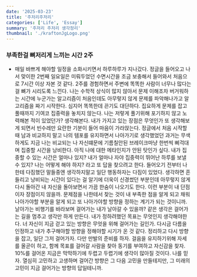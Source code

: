 ```yaml
---
date: '2025-03-23'
title: '주저리주저리'
categories: ['Life', 'Essay']
summary: '주저리 주저리 생각정리'
thumbnail: './kraftonJgLogo.png'
---
```


### 부족한걸 뼈저리게 느끼는 시간 2주

- 매일 바쁘게 해야할 일정을 소화시키면서 하루하루가 지나갔다. 정글을 들어오고 나서 맞이한 2번째 일요일은 미뤄두었던 수면시간을 조금 보충해서 들어와서 처음으로 7시간 이상 자본 것 같다. 2주를 경험하면서 주변에 똑똑한 사람이 너무나 많다는걸 뼈가 시리도록 느낀다. 나는 수학적 상식이 많지 않아서 문제 이해조차 버거워하는 시간에 누군가는 알고리즘이 처음인데도 아무렇지 않게 문제를 파악해나가고 알고리즘을 짜기 시작한다. 심지어 똑똑한데 끈기도 대단하다. 집요하게 문제를 잡고 풀때까지 기여코 집중력을 놓치지 않는다. 나는 저렇게 풀기위해 포기하지 않고 노력해본 적이 있었던가? 생각해본다. 내가 가지고 있는 장점은 무엇인가 또 생각해보게 되면서 빈수레만 요란한 기분이 들어 마음이 가라앉는다. 정글에서 처음 시작할때 남과 비교하지 말고 나의 템포를 유지하면서 나아가기로 생각했었던 과거는 무색하게도 지금 나는 비교되는 나 자신떄문에 기름칠안된 브레이크마냥 한번씩 삐걱대며 집중할 시간을 낭비한다. 아직 나에 대한 메타인지가 안된 탓인가 싶다. 내가 집중할 수 있는 시간은 얼마나 있지? 내가 얼마나 자야 집중력이 뛰어난 하루를 보낼 수 있지? 나는 어떻게 해야 하지? 라고 또 답을 찾으려고 한다. 들어오기 전부터 나한테 다짐했던 말들중엔 생각하지말고 일단 행동하자는 다짐이 있었다. 생각하면 흔들리고 낭비되는 시간이 있다는 걸 알기에 더욱이 신경썼던 부분인데 아무렇지 않게 다시 돌아간 내 자신을 돌아보면서 가끔 한숨이 나오기도 한다. 이런 부분이 내 단점이자 장점이지 않을까. 문제점을 나한테서 찾는 것이 내 부족한 점을 알게 되고 채워나아가야할 부분을 알게 되고 또 나아가야할 방향을 정하는 계기가 되는 것이니까. 날아가는 비행기를 바라보며 걸어가는 내가 날아갈 수 있을까? 같은 생각은 걸어가는 길을 멈추고 생각만 하게 만든다. 내가 정하려했던 목표는 무엇인지 생각해야한다. 너 자신이 지금 걷고 있는 방향은 무엇을 위해 걸어가는 길인가. 다시금 다름을 인정하고 내가 추구해야할 방향을 정해야할 시기가 온 것 같다. 정리하고 다시 방향을 잡고, 일단 그저 걸어가자. 다만 만발의 준비를 하자. 걸음을 유지하기위해 자세를 올곧이 하고, 함께 목표를 걸어갈 사람을 찾아 동기를 부여하고 자신감을 찾자. 10%를 걸어온 지금은 막막하기에 두렵고 두렵기에 생각이 많아질 것이다. 나를 믿자. 열심히 고민하고 고생하며 걸어간 방향은 그 다음 고민을 만들테지만, 그 미래의 고민이 지금 걸어가는 방향의 답일테니까.
